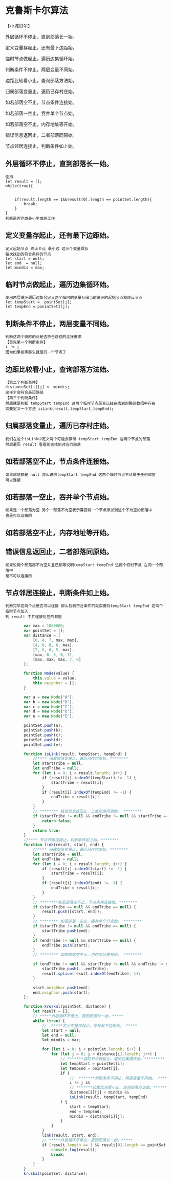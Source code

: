 # 克鲁斯卡尔算法
【小城贝尔】

外层循环不停止，直到部落长一始。

定义变量存起止，还有最下边距始。

临时节点做起止，遍历边集循环始。

判断条件不停止，两层变量不同始。

边距比较看小止，查询部落方法始。

归属部落变量止，遍历已存村庄始。

如若部落空不止，节点条件连接始。

如若部落一空止，吞并单个节点始。

如若部落空不止，内存地址等开始。

错误信息返回止，二者部落同原始。

节点邻居连接止，判断条件如上始。


## 外层循环不停止，直到部落长一始。
    使用 
    let result = [];
    while(true){


        if(result.length == 1&&result[0].length == pointSet.length){
            break;
        }
    }
    判断是否完成最小生成树工作
## 定义变量存起止，还有最下边距始。
    定义起始节点 终止节点 最小边 这三个变量保存
    每次找到的符合条件的节点
    let start = null;
    let end  = null;
    let mindis = max;
## 临时节点做起止，遍历边集循环始。
    使用两层循环遍历边集合定义两个临时的变量存储当前循环的起始节点和终止节点
    let tempStart =  pointSet[i];
    let tempEnd = ponintSetI[j];
## 判断条件不停止，两层变量不同始。
    判断这两个临时的点是否符合路径的连接要求
    【首先第一个判断条件】 
    i != j
    因为如果相等那么就是同一个节点了
## 边距比较看小止，查询部落方法始。
    【第二个判断条件】
    distanceSet[i][j] <  mindis;
    这样才会符合最短路径
    【第三个判断条件】
    然后就是判断 tempStart tempEnd 这两个临时节点是否已经在找到的路径数组中存在
    需要定义一个方法 isLink(result,tempStart,tempEnd);
## 归属部落变量止，遍历已存村庄始。
    我们在这个isLink中定义两个可能会存储 tempStart tempEnd 这两个节点的部落
    然后遍历 result 看看能否找到对应的部落
## 如若部落空不止，节点条件连接始。
    如果部落都是 null 那么说明tempStart tempEnd 这两个临时节点不从属于任何部落
    可以连接 
## 如若部落一空止，吞并单个节点始。
    如果是一个部落为空 另个一部落不为空表示需要将一个节点添加到这个不为空的部落中
    也是可以连接的
## 如若部落空不止，内存地址等开始。
## 错误信息返回止，二者部落同原始。
    如果说两个部落都不为空并且还相等说明tempStart tempEnd 这两个临时节点 在同一个部落中
    是不可以连接的
## 节点邻居连接止，判断条件如上始。
    判断完毕这两个点是否可以连接 那么找到符合条件的就需要将tempStart tempEnd 这两个临时节点加入
    到 result 中并连接对应的邻居
```js
        var max = 1000000;
        var pointSet = [];
        var distance = [
            [0, 4, 7, max, max],
            [4, 0, 8, 6, max],
            [7, 8, 0, 5, max],
            [max, 6, 5, 0, 7],
            [max, max, max, 7, 0]
        ];

        function Node(value) {
            this.value = value;
            this.neighbor = [];
        }

        var a = new Node("A");
        var b = new Node("B");
        var c = new Node("C");
        var d = new Node("D");
        var e = new Node("E");

        pointSet.push(a);
        pointSet.push(b);
        pointSet.push(c);
        pointSet.push(d);
        pointSet.push(e);

        function isLink(result, tempStart, tempEnd) {
            //**** 归属部落变量止，遍历已存村庄始。********
            let startTribe = null;
            let endTribe = null;
            for (let i = 0; i < result.length; i++) {
                if (result[i].indexOf(tempStart) != -1) {
                    startTribe = result[i];
                }
                if (result[i].indexOf(tempEnd) != -1) {
                    endTribe = result[i];
                }
            }
            // ******** 错误信息返回止，二者部落同原始。 ********
            if (startTribe != null && endTribe != null && startTribe == endTribe) {
                return false;
            }
            return true;
        }
        //**** 节点邻居连接止，判断条件如上始。********
        function link(result, start, end) {
            //**** 归属部落变量止，遍历已存村庄始。********
            let startTribe = null;
            let endTribe = null;
            for (let i = 0; i < result.length; i++) {
                if (result[i].indexOf(start) != -1) {
                    startTribe = result[i];
                }
                if (result[i].indexOf(end) != -1) {
                    endTribe = result[i];
                }
            }
            // ********如若部落空不止，节点条件连接始。********
            if (startTribe == null && endTribe == null) {
                result.push([start, end]);
            }
            // ******** 如若部落一空止，吞并单个节点始。 ********
            if (startTribe != null && endTribe == null) {
                startTribe.push(end);
            }
            if (endTribe != null && startTribe == null) {
                endTribe.push(start);
            }
            // ******** 如若部落空不止，内存地址等开始。 ********

            if (endTribe != null && startTribe != null && endTribe != startTribe) {
                startTribe.push(...endTribe);
                result.splice(result.indexOf(endTribe), 1);
            }

            start.neighbor.push(end);
            end.neighbor.push(start);
        };

        function kruskal(pointSet, distance) {
            let result = [];
            // *****外层循环不停止，直到部落长一始。*****
            while (true) {
                //  *****定义变量存起止，还有最下边距始。 *****
                let start = null;
                let end = null;
                let mindis = max;

                for (let i = 0; i < pointSet.length; i++) {
                    for (let j = 0; j < distance[i].length; j++) {
                        // *******临时节点做起止，遍历边集循环始。*********
                        let tempStart = pointSet[i];
                        let tempEnd = pointSet[j];
                        if (
                            //  *******判断条件不停止，两层变量不同始。 *******
                            i != j &&
                            // *******边距比较看小止，查询部落方法始。*******
                            distance[i][j] < mindis &&
                            isLink(result, tempStart, tempEnd)
                        ) {
                            start = tempStart;
                            end = tempEnd;
                            mindis = distance[i][j];
                        }
                    }
                }
                link(result, start, end);
                // *****外层循环不停止，直到部落长一始。*****
                if (result.length == 1 && result[0].length == pointSet.length) {
                    console.log(result);
                    break;
                }
            }
        }
        kruskal(pointSet, distance);

```

